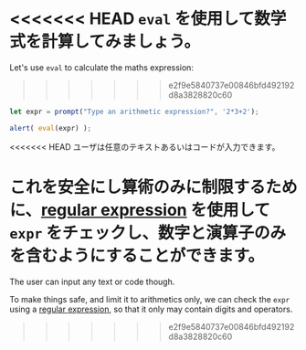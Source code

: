<<<<<<< HEAD
`eval` を使用して数学式を計算してみましょう。
=======
Let's use `eval` to calculate the maths expression:
>>>>>>> e2f9e5840737e00846bfd492192d8a3828820c60

```js demo run
let expr = prompt("Type an arithmetic expression?", '2*3+2');

alert( eval(expr) );
```

<<<<<<< HEAD
ユーザは任意のテキストあるいはコードが入力できます。

これを安全にし算術のみに制限するために、[regular expression](info:regular-expressions) を使用して `expr` をチェックし、数字と演算子のみを含むようにすることができます。
=======
The user can input any text or code though.

To make things safe, and limit it to arithmetics only, we can check the `expr` using a [regular expression](info:regular-expressions), so that it only may contain digits and operators.
>>>>>>> e2f9e5840737e00846bfd492192d8a3828820c60
